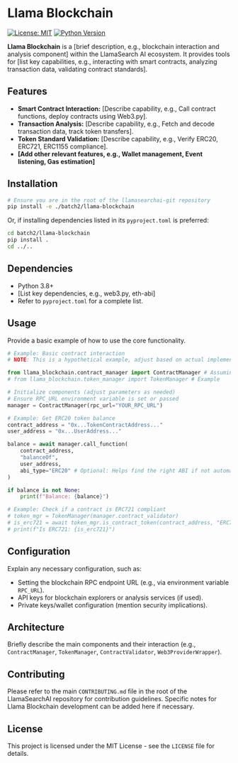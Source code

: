 # Llama Blockchain

[![License: MIT](https://img.shields.io/badge/License-MIT-blue.svg)](https://opensource.org/licenses/MIT)
[![Python Version](https://img.shields.io/badge/python-3.8+-blue.svg)]() <!-- Add appropriate Python version support -->

**Llama Blockchain** is a [brief description, e.g., blockchain interaction and analysis component] within the LlamaSearch AI ecosystem. It provides tools for [list key capabilities, e.g., interacting with smart contracts, analyzing transaction data, validating contract standards].

## Features

*   **Smart Contract Interaction:** [Describe capability, e.g., Call contract functions, deploy contracts using Web3.py].
*   **Transaction Analysis:** [Describe capability, e.g., Fetch and decode transaction data, track token transfers].
*   **Token Standard Validation:** [Describe capability, e.g., Verify ERC20, ERC721, ERC1155 compliance].
*   **[Add other relevant features, e.g., Wallet management, Event listening, Gas estimation]**

## Installation

```bash
# Ensure you are in the root of the llamasearchai-git repository
pip install -e ./batch2/llama-blockchain
```

Or, if installing dependencies listed in its `pyproject.toml` is preferred:

```bash
cd batch2/llama-blockchain
pip install .
cd ../.. 
```

## Dependencies

*   Python 3.8+
*   [List key dependencies, e.g., web3.py, eth-abi]
*   Refer to `pyproject.toml` for a complete list.

## Usage

Provide a basic example of how to use the core functionality.

```python
# Example: Basic contract interaction
# NOTE: This is a hypothetical example, adjust based on actual implementation

from llama_blockchain.contract_manager import ContractManager # Assuming this structure
# from llama_blockchain.token_manager import TokenManager # Example

# Initialize components (adjust parameters as needed)
# Ensure RPC_URL environment variable is set or passed
manager = ContractManager(rpc_url="YOUR_RPC_URL") 

# Example: Get ERC20 token balance
contract_address = "0x...TokenContractAddress..."
user_address = "0x...UserAddress..."

balance = await manager.call_function(
    contract_address,
    "balanceOf",
    user_address,
    abi_type="ERC20" # Optional: Helps find the right ABI if not automatically detected
)

if balance is not None:
    print(f"Balance: {balance}")

# Example: Check if a contract is ERC721 compliant
# token_mgr = TokenManager(manager.contract_validator)
# is_erc721 = await token_mgr.is_contract_token(contract_address, "ERC721")
# print(f"Is ERC721: {is_erc721}")
```

## Configuration

Explain any necessary configuration, such as:
*   Setting the blockchain RPC endpoint URL (e.g., via environment variable `RPC_URL`).
*   API keys for blockchain explorers or analysis services (if used).
*   Private keys/wallet configuration (mention security implications).

## Architecture

Briefly describe the main components and their interaction (e.g., `ContractManager`, `TokenManager`, `ContractValidator`, `Web3ProviderWrapper`).

## Contributing

Please refer to the main `CONTRIBUTING.md` file in the root of the LlamaSearchAI repository for contribution guidelines. Specific notes for Llama Blockchain development can be added here if necessary.

## License

This project is licensed under the MIT License - see the `LICENSE` file for details.
